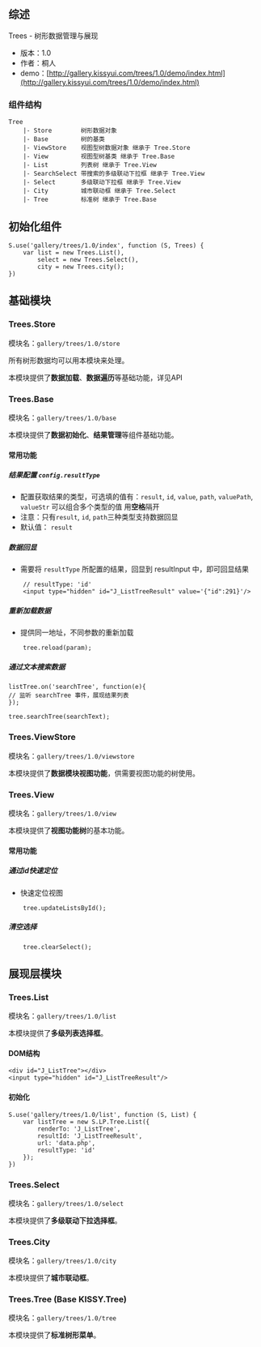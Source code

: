 ## 综述

Trees - 树形数据管理与展现

* 版本：1.0
* 作者：桐人
* demo：[http://gallery.kissyui.com/trees/1.0/demo/index.html](http://gallery.kissyui.com/trees/1.0/demo/index.html)

### 组件结构

	Tree
		|- Store		树形数据对象
		|- Base			树的基类
		|- ViewStore	视图型树数据对象 继承于 Tree.Store
		|- View			视图型树基类 继承于 Tree.Base
		|- List			列表树 继承于 Tree.View
        |- SearchSelect	带搜索的多级联动下拉框 继承于 Tree.View
		|- Select		多级联动下拉框 继承于 Tree.View
		|- City			城市联动框 继承于 Tree.Select
		|- Tree			标准树 继承于 Tree.Base


## 初始化组件

	S.use('gallery/trees/1.0/index', function (S, Trees) {
    	var list = new Trees.List(),
         	select = new Trees.Select(),
         	city = new Trees.city();
    })

## 基础模块

### Trees.Store

模块名：`gallery/trees/1.0/store`

所有树形数据均可以用本模块来处理。

本模块提供了**数据加载**、**数据遍历**等基础功能，详见API


### Trees.Base

模块名：`gallery/trees/1.0/base`

本模块提供了**数据初始化**、**结果管理**等组件基础功能。

#### 常用功能

##### 结果配置 `config.resultType`

* 配置获取结果的类型，可选填的值有：`result`, `id`, `value`, `path`, `valuePath`, `valueStr` 可以组合多个类型的值 用**空格**隔开
* 注意：只有`result`, `id`, `path`三种类型支持数据回显
* 默认值： `result`

##### 数据回显

* 需要将 `resultType` 所配置的结果，回显到 resultInput 中，即可回显结果

```
	// resultType: 'id'
	<input type="hidden" id="J_ListTreeResult" value='{"id":291}'/>
```

##### 重新加载数据

* 提供同一地址，不同参数的重新加载

```
	tree.reload(param);
```		
		
##### 通过文本搜索数据		
		
	listTree.on('searchTree', function(e){
	// 监听 searchTree 事件，展现结果列表
	});

	tree.searchTree(searchText);


### Trees.ViewStore

模块名：`gallery/trees/1.0/viewstore`

本模块提供了**数据模块视图功能**，供需要视图功能的树使用。


### Trees.View

模块名：`gallery/trees/1.0/view`

本模块提供了**视图功能树**的基本功能。

#### 常用功能

##### 通过id快速定位

* 快速定位视图

```
	tree.updateListsById();
```

##### 清空选择

```
	tree.clearSelect();
```

## 展现层模块

### Trees.List

模块名：`gallery/trees/1.0/list`

本模块提供了**多级列表选择框**。

#### DOM结构

    <div id="J_ListTree"></div>
    <input type="hidden" id="J_ListTreeResult"/>

#### 初始化

	S.use('gallery/trees/1.0/list', function (S, List) {
		var listTree = new S.LP.Tree.List({
			renderTo: 'J_ListTree',
			resultId: 'J_ListTreeResult',
			url: 'data.php',
			resultType: 'id'
		});	
    })

### Trees.Select

模块名：`gallery/trees/1.0/select`

本模块提供了**多级联动下拉选择框**。

### Trees.City

模块名：`gallery/trees/1.0/city`

本模块提供了**城市联动框**。

### Trees.Tree (Base KISSY.Tree)

模块名：`gallery/trees/1.0/tree`

本模块提供了**标准树形菜单**。





